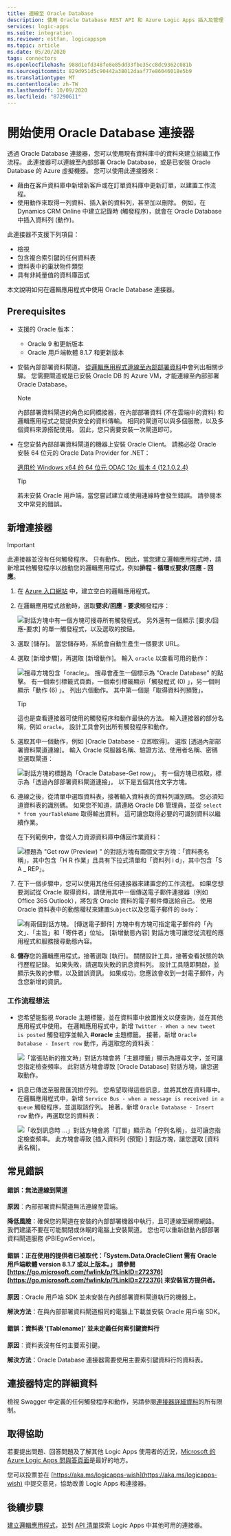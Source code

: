 ```yaml
---
title: 連線至 Oracle Database
description: 使用 Oracle Database REST API 和 Azure Logic Apps 插入及管理記錄
services: logic-apps
ms.suite: integration
ms.reviewer: estfan, logicappspm
ms.topic: article
ms.date: 05/20/2020
tags: connectors
ms.openlocfilehash: 988d1efd348fe8e85dd33fbe35cc8dc9362c081b
ms.sourcegitcommit: 829d951d5c90442a38012daaf77e86046018e5b9
ms.translationtype: MT
ms.contentlocale: zh-TW
ms.lasthandoff: 10/09/2020
ms.locfileid: "87290611"
---
```

# <a name="get-started-with-the-oracle-database-connector"></a>開始使用 Oracle Database 連接器

透過 Oracle Database 連接器，您可以使用現有資料庫中的資料來建立組織工作流程。 此連接器可以連線至內部部署 Oracle Database，或是已安裝 Oracle Database 的 Azure 虛擬機器。 您可以使用此連接器來：

* 藉由在客戶資料庫中新增新客戶或在訂單資料庫中更新訂單，以建置工作流程。
* 使用動作來取得一列資料、插入新的資料列，甚至加以刪除。 例如，在 Dynamics CRM Online 中建立記錄時 (觸發程序)，就會在 Oracle Database 中插入資料列 (動作)。 

此連接器不支援下列項目：

* 檢視 
* 包含複合索引鍵的任何資料表
* 資料表中的巢狀物件類型
* 具有非純量值的資料庫函式

本文說明如何在邏輯應用程式中使用 Oracle Database 連接器。

## <a name="prerequisites"></a>Prerequisites

* 支援的 Oracle 版本： 
    * Oracle 9 和更新版本
    * Oracle 用戶端軟體 8.1.7 和更新版本

* 安裝內部部署資料閘道。 [從邏輯應用程式連線至內部部署資料](../logic-apps/logic-apps-gateway-connection.md)中會列出相關步驟。 您需要閘道或是已安裝 Oracle DB 的 Azure VM，才能連線至內部部署 Oracle Database。 

    > [!NOTE]
    > 內部部署資料閘道的角色如同橋接器，在內部部署資料 (不在雲端中的資料) 和邏輯應用程式之間提供安全的資料傳輸。 相同的閘道可以與多個服務，以及多個資料來源搭配使用。 因此，您只需要安裝一次閘道即可。

* 在您安裝內部部署資料閘道的機器上安裝 Oracle Client。 請務必從 Oracle 安裝 64 位元的 Oracle Data Provider for .NET：  

  [適用於 Windows x64 的 64 位元 ODAC 12c 版本 4 (12.1.0.2.4)](https://www.oracle.com/technetwork/database/windows/downloads/index-090165.html)

    > [!TIP]
    > 若未安裝 Oracle 用戶端，當您嘗試建立或使用連線時會發生錯誤。 請參閱本文中常見的錯誤。


## <a name="add-the-connector"></a>新增連接器

> [!IMPORTANT]
> 此連接器並沒有任何觸發程序。 只有動作。 因此，當您建立邏輯應用程式時，請新增其他觸發程序以啟動您的邏輯應用程式，例如**排程 - 循環**或**要求/回應 - 回應**。 

1. 在 [Azure 入口網站](https://portal.azure.com) 中，建立空白的邏輯應用程式。

2. 在邏輯應用程式啟動時，選取**要求/回應 - 要求**觸發程序： 

    ![對話方塊中有一個方塊可搜尋所有觸發程式。 另外還有一個顯示 [要求/回應-要求] 的單一觸發程式，以及選取的按鈕。](./media/connectors-create-api-oracledatabase/request-trigger.png)

3. 選取 [儲存]。 當您儲存時，系統會自動生產生一個要求 URL。 

4. 選取 [新增步驟]，再選取 [新增動作]。 輸入 `oracle` 以查看可用的動作： 

    ![搜尋方塊包含「oracle」。 搜尋會產生一個標示為 "Oracle Database" 的點擊。 有一個索引標籤式頁面，一個索引標籤顯示「觸發程式 (0) 」，另一個則顯示「動作 (6) 」。 列出六個動作。 其中第一個是「取得資料列預覽」。](./media/connectors-create-api-oracledatabase/oracledb-actions.png)

    > [!TIP]
    > 這也是查看連接器可使用的觸發程序和動作最快的方法。 輸入連接器的部分名稱，例如 `oracle`。 設計工具會列出所有觸發程序和動作。 

5. 選取其中一個動作，例如 [Oracle Database - 立即取得]。 選取 [透過內部部署資料閘道連線]。 輸入 Oracle 伺服器名稱、驗證方法、使用者名稱、密碼並選取閘道：

    ![對話方塊的標題為「Oracle Database-Get row」。 有一個方塊已核取，標示為「透過內部部署資料閘道連接」。 以下是五個其他文字方塊。](./media/connectors-create-api-oracledatabase/create-oracle-connection.png)

6. 連線之後，從清單中選取資料表，接著輸入資料表的資料列識別碼。 您必須知道資料表的識別碼。 如果您不知道，請連絡 Oracle DB 管理員，並從 `select * from yourTableName` 取得輸出資料。 這可讓您取得必要的可識別資料以繼續作業。

    在下列範例中，會從人力資源資料庫中傳回作業資料： 

    ![標題為 "Get row (Preview) " 的對話方塊有兩個文字方塊：「資料表名稱」，其中包含「H R 作業」且具有下拉式清單和「資料列 i d」，其中包含「S A _ REP」。](./media/connectors-create-api-oracledatabase/table-rowid.png)

7. 在下一個步驟中，您可以使用其他任何連接器來建置您的工作流程。 如果您想要測試從 Oracle 取得資料，請使用其中一個傳送電子郵件連接器（例如 Office 365 Outlook），將包含 Oracle 資料的電子郵件傳送給自己。 使用 Oracle 資料表中的動態權杖來建置`Subject`以及您電子郵件的 `Body`：

    ![有兩個對話方塊。 [傳送電子郵件] 方塊中有方塊可指定電子郵件的「內文」、「主旨」和「寄件者」位址。 [新增動態內容] 對話方塊可讓您從流程的應用程式和服務搜尋動態內容。](./media/connectors-create-api-oracledatabase/oracle-send-email.png)

8. **儲存**您的邏輯應用程式，接著選取 [執行]。 關閉設計工具，接著查看狀態的執行歷程記錄。 如果失敗，請選取失敗的訊息資料列。 設計工具隨即開啟，並顯示失敗的步驟，以及錯誤資訊。 如果成功，您應該會收到一封電子郵件，內含您新增的資訊。


### <a name="workflow-ideas"></a>工作流程想法

* 您希望能監視 #oracle 主題標籤，並在資料庫中放置推文以便查詢，並在其他應用程式中使用。 在邏輯應用程式中，新增 `Twitter - When a new tweet is posted` 觸發程序並輸入 **#oracle** 主題標籤。 接著，新增 `Oracle Database - Insert row` 動作，再選取您的資料表：

    ![「當張貼新的推文時」對話方塊會將「主題標籤」顯示為搜尋文字，並可讓您指定檢查頻率。 此對話方塊會導致 [Oracle Database] 對話方塊，讓您選取動作。](./media/connectors-create-api-oracledatabase/twitter-oracledb.png)

* 訊息已傳送至服務匯流排佇列。 您希望取得這些訊息，並將其放在資料庫中。 在邏輯應用程式中，新增 `Service Bus - when a message is received in a queue` 觸發程序，並選取該佇列。 接著，新增 `Oracle Database - Insert row` 動作，再選取您的資料表：

    ![「收到訊息時 ...」對話方塊會將「訂單」顯示為「佇列名稱」，並可讓您指定檢查頻率。 此方塊會導致 [插入資料列 (預覽) ] 對話方塊，讓您選取 [資料表名稱]。](./media/connectors-create-api-oracledatabase/sbqueue-oracledb.png)

## <a name="common-errors"></a>常見錯誤

#### <a name="error-cannot-reach-the-gateway"></a>**錯誤**：無法連線到閘道

**原因**︰內部部署資料閘道無法連線至雲端。 

**降低風險**：確保您的閘道在安裝的內部部署機器中執行，且可連線至網際網路。  我們建議不要在可能關閉或休眠的電腦上安裝閘道。 您也可以重新啟動內部部署資料閘道服務 (PBIEgwService)。

#### <a name="error-the-provider-being-used-is-deprecated-systemdataoracleclient-requires-oracle-client-software-version-817-or-greater-see-httpsgomicrosoftcomfwlinkplinkid272376-to-install-the-official-provider"></a>**錯誤**：正在使用的提供者已被取代：「System.Data.OracleClient 需有 Oracle 用戶端軟體 version 8.1.7 或以上版本。」 請參閱 [https://go.microsoft.com/fwlink/p/?LinkID=272376](https://go.microsoft.com/fwlink/p/?LinkID=272376) 來安裝官方提供者。

**原因**︰Oracle 用戶端 SDK 並未安裝在內部部署資料閘道執行的機器上。  

**解決方法**：在與內部部署資料閘道相同的電腦上下載並安裝 Oracle 用戶端 SDK。

#### <a name="error-table-tablename-does-not-define-any-key-columns"></a>**錯誤**：資料表 '[Tablename]' 並未定義任何索引鍵資料行

**原因**︰資料表沒有任何主要索引鍵。  

**解決方法**：Oracle Database 連接器需要使用主要索引鍵資料行的資料表。
 
## <a name="connector-specific-details"></a>連接器特定的詳細資料

檢視 Swagger 中定義的任何觸發程序和動作，另請參閱[連接器詳細資料](/connectors/oracle/)的所有限制。 

## <a name="get-some-help"></a>取得協助

若要提出問題、回答問題及了解其他 Logic Apps 使用者的近況，[Microsoft 的 Azure Logic Apps 問與答頁面](/answers/topics/azure-logic-apps.html)是最好的地方。 

您可以投票並在 [https://aka.ms/logicapps-wish](https://aka.ms/logicapps-wish) 中提交意見，協助改善 Logic Apps 和連接器。 


## <a name="next-steps"></a>後續步驟
[建立邏輯應用程式](../logic-apps/quickstart-create-first-logic-app-workflow.md)，並到 [API 清單](apis-list.md)探索 Logic Apps 中其他可用的連接器。

